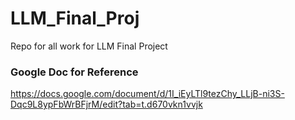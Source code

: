 # LLM_Final_Proj
Repo for all work for LLM Final Project

### Google Doc for Reference
https://docs.google.com/document/d/1I_iEyLTl9tezChy_LLjB-ni3S-Dqc9L8ypFbWrBFjrM/edit?tab=t.d670vkn1vvjk
